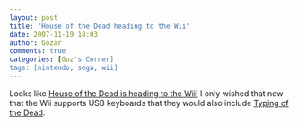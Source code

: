 ```yaml
---
layout: post
title: "House of the Dead heading to the Wii"
date: 2007-11-19 18:03
author: Gozar
comments: true
categories: [Goz's Corner]
tags: [nintendo, sega, wii]
---
```

Looks like <a href="http://arstechnica.com/journals/thumbs.ars/2007/11/19/house-of-the-dead-heading-to-the-wii">House of the Dead is heading to the Wii!</a> I only wished that now that the Wii supports USB keyboards that they would also include <a href="http://en.wikipedia.org/wiki/The_Typing_of_the_Dead">Typing of the Dead</a>.
